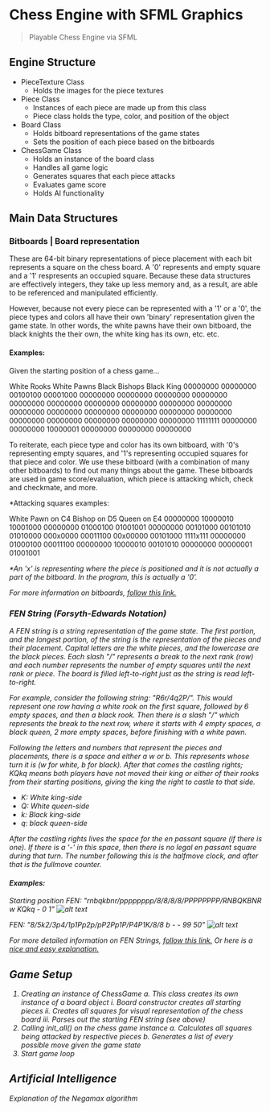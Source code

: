 # Chess Engine with SFML Graphics
> Playable Chess Engine via SFML

## Engine Structure

- PieceTexture Class
    - Holds the images for the piece textures
- Piece Class
    - Instances of each piece are made up from this class
    - Piece class holds the type, color, and position of the object
- Board Class
    - Holds bitboard representations of the game states
    - Sets the position of each piece based on the bitboards
- ChessGame Class
    - Holds an instance of the board class
    - Handles all game logic
    - Generates squares that each piece attacks
    - Evaluates game score
    - Holds AI functionality

## Main Data Structures

### Bitboards | Board representation

These are 64-bit binary representations of piece placement with each bit represents a square on the chess board. A '0' represents and empty square and a '1' respresents an occupied square. Because these data structures are effectively integers, they take up less memory and, as a result, are able to be referenced and manipulated efficiently.

However, because not every piece can be represented with a '1' or a '0', the piece types and colors all have their own 'binary' representation given the game state. In other words, the white pawns have their own bitboard, the black knights the their own, the white king has its own, etc. etc.

#### Examples:

Given the starting position of a chess game...

White Rooks         White Pawns         Black Bishops       Black King
00000000            00000000            00100100            00001000
00000000            00000000            00000000            00000000
00000000            00000000            00000000            00000000
00000000            00000000            00000000            00000000
00000000            00000000            00000000            00000000
00000000            00000000            00000000            00000000
00000000            11111111            00000000            00000000
10000001            00000000            00000000            00000000

To reiterate, each piece type and color has its own bitboard, with '0's representing empty squares, and '1's representing occupied squares for that piece and color. We use these bitboard (with a combination of many other bitboards) to find out many things about the game. These bitboards are used in game score/evaluation, which piece is attacking which, check and checkmate, and more. 

*Attacking squares examples:

White Pawn on C4        Bishop on D5        Queen on E4
00000000                10000010            10001000
00000000                01000100            01001001
00000000                00101000            00101010
01010000                000x0000            00011100
00x00000                00101000            1111x111
00000000                01000100            00011100
00000000                10000010            00101010
00000000                00000001            01001001

<em>*An 'x' is representing where the piece is positioned and it is not actually a part of the bitboard. In the program, this is actually a '0'.<em>

For more information on bitboards, [follow this link.](https://www.chessprogramming.org/Bitboards)

### FEN String (Forsyth-Edwards Notation)

A FEN string is a string representation of the game state. The first portion, and the longest portion, of the string is the representation of the pieces and their placement. Capital letters are the white pieces, and the lowercase are the black pieces. Each slash "/" represents a break to the next rank (row) and each number represents the number of empty squares until the next rank or piece. The board is filled left-to-right just as the string is read left-to-right. 

For example, consider the following string: "R6r/4q2P/". This would represent one row having a white rook on the first square, followed by 6 empty spaces, and then a black rook. Then there is a slash "/" which represents the break to the next row, where it starts with 4 empty spaces, a black queen, 2 more empty spaces, before finishing with a white pawn. 

Following the letters and numbers that represent the pieces and placements, there is a space and either a w or b. This represents whose turn it is (w for white, b for black). After that comes the castling rights; KQkq means both players have not moved their king or either of their rooks from their starting positions, giving the king the right to castle to that side. 
- K: White king-side
- Q: White queen-side
- k: Black king-side
- q: black queen-side

After the castling rights lives the space for the en passant square (if there is one). If there is a '-' in this space, then there is no legal en passant square during that turn. The number following this is the halfmove clock, and after that is the fullmove counter.

#### Examples:

Starting position FEN: "rnbqkbnr/pppppppp/8/8/8/8/PPPPPPPP/RNBQKBNR w KQkq - 0 1"
![alt text](https://images.chesscomfiles.com/uploads/v1/images_users/tiny_mce/pdrpnht/phprLkH4s.png)

FEN: "8/5k2/3p4/1p1Pp2p/pP2Pp1P/P4P1K/8/8 b - - 99 50"
![alt text](https://images.chesscomfiles.com/uploads/v1/images_users/tiny_mce/pdrpnht/phpllS96z.png)

For more detailed information on FEN Strings, [follow this link.](https://www.chessprogramming.org/Forsyth-Edwards_Notation)
Or here is a [nice and easy explanation.](https://www.chess.com/terms/fen-chess)

## Game Setup

1) Creating an instance of ChessGame
    a. This class creates its own instance of a board object
        i.      Board constructor creates all starting pieces
        ii.     Creates all squares for visual representation of the chess board
        iii.    Parses out the starting FEN string (see above)
2) Calling init_all() on the chess game instance
    a. Calculates all squares being attacked by respective pieces
    b. Generates a list of every possible move given the game state
3) Start game loop

## Artificial Intelligence 

Explanation of the Negamax algorithm
